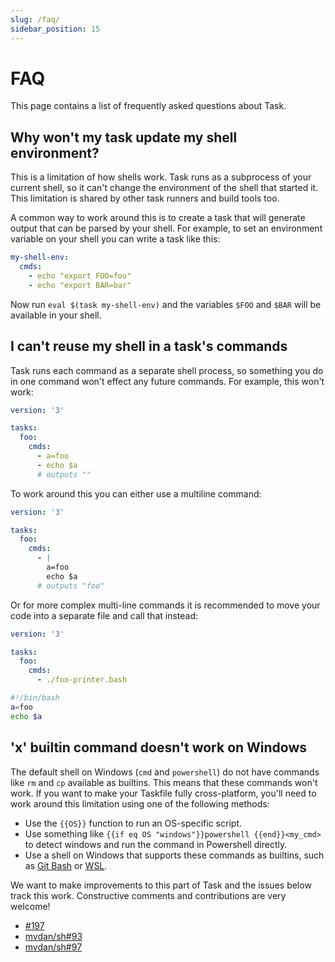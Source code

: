 ```yaml
---
slug: /faq/
sidebar_position: 15
---
```


# FAQ

This page contains a list of frequently asked questions about Task.

## Why won't my task update my shell environment?

This is a limitation of how shells work. Task runs as a subprocess of your current shell, so it can't change the environment of the shell that started it. This limitation is shared by other task runners and build tools too.

A common way to work around this is to create a task that will generate output that can be parsed by your shell. For example, to set an environment variable on your shell you can write a task like this:

```yaml
my-shell-env:
  cmds:
    - echo "export FOO=foo"
    - echo "export BAR=bar"
```

Now run `eval $(task my-shell-env)` and the variables `$FOO` and `$BAR` will be available in your shell.

## I can't reuse my shell in a task's commands

Task runs each command as a separate shell process, so something you do in one command won't effect any future commands. For example, this won't work:

```yaml
version: '3'

tasks:
  foo:
    cmds:
      - a=foo
      - echo $a
      # outputs ""
```

To work around this you can either use a multiline command:

```yaml
version: '3'

tasks:
  foo:
    cmds:
      - |
        a=foo
        echo $a
      # outputs "foo"
```

Or for more complex multi-line commands it is recommended to move your code into a separate file and call that instead:

```yaml
version: '3'

tasks:
  foo:
    cmds:
      - ./foo-printer.bash
```

```bash
#!/bin/bash
a=foo
echo $a
```

## 'x' builtin command doesn't work on Windows

The default shell on Windows (`cmd` and `powershell`) do not have commands like `rm` and `cp` available as builtins. This means that these commands won't work. If you want to make your Taskfile fully cross-platform, you'll need to work around this limitation using one of the following methods:

- Use the `{{OS}}` function to run an OS-specific script.
- Use something like `{{if eq OS "windows"}}powershell {{end}}<my_cmd>` to detect windows and run the command in Powershell directly.
- Use a shell on Windows that supports these commands as builtins, such as [Git Bash][git-bash] or [WSL][wsl].

We want to make improvements to this part of Task and the issues below track this work. Constructive comments and contributions are very welcome!

- [#197](https://github.com/go-task/task/issues/197)
- [mvdan/sh#93](https://github.com/mvdan/sh/issues/93)
- [mvdan/sh#97](https://github.com/mvdan/sh/issues/97)

<!-- prettier-ignore-start -->

<!-- prettier-ignore-end -->
[git-bash]: https://gitforwindows.org/
[wsl]: https://learn.microsoft.com/en-us/windows/wsl/install
